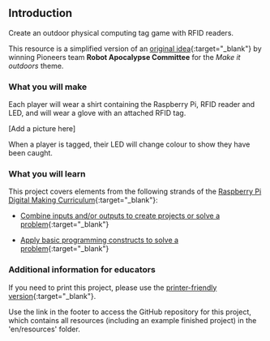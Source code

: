 ## Introduction

Create an outdoor physical computing tag game with RFID readers.

This resource is a simplified version of an [original idea](https://youtu.be/CM7YRi4nfeQ){:target="_blank"} by winning Pioneers team **Robot Apocalypse Committee** for the _Make it outdoors_ theme. 

### What you will make

Each player will wear a shirt containing the Raspberry Pi, RFID reader and LED, and will wear a glove with an attached RFID tag.

[Add a picture here]

When a player is tagged, their LED will change colour to show they have been caught.

### What you will learn

This project covers elements from the following strands of the [Raspberry Pi Digital Making Curriculum](http://rpf.io/curriculum){:target="_blank"}:

+ [Combine inputs and/or outputs to create projects or solve a problem](https://curriculum.raspberrypi.org/physical-computing/builder/){:target="_blank"}

+ [Apply basic programming constructs to solve a problem](https://curriculum.raspberrypi.org/programming/builder/){:target="_blank"}

### Additional information for educators

If you need to print this project, please use the [printer-friendly version](https://projects.raspberrypi.org/en/projects/pi-tag/print){:target="_blank"}.

Use the link in the footer to access the GitHub repository for this project, which contains all resources (including an example finished project) in the 'en/resources' folder.
